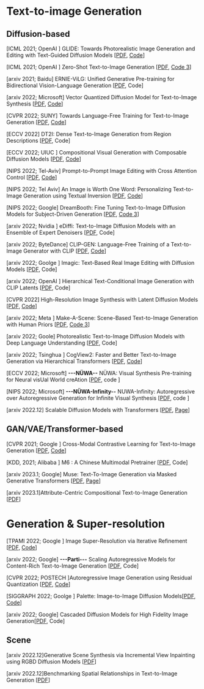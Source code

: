 # Text-to-image Generation 

## Diffusion-based 

[ICML 2021; OpenAI ] GLIDE: Towards Photorealistic Image Generation and Editing with Text-Guided Diffusion Models \[[PDF](https://arxiv.org/pdf/2112.10741.pdf), [Code](https://github.com/openai/glide-text2im)\]

[ICML 2021; OpenAI ] Zero-Shot Text-to-Image Generation \[[PDF](https://arxiv.org/pdf/2102.12092.pdf), [Code 3](https://github.com/YoadTew/zero-shot-image-to-text)\]

[arxiv 2021; Baidu] ERNIE-ViLG: Unified Generative Pre-training for Bidirectional Vision-Language Generation \[[PDF](https://arxiv.org/pdf/2112.15283.pdf), Code\]

[arxiv 2022; Microsoft] Vector Quantized Diffusion Model for Text-to-Image Synthesis \[[PDF](https://arxiv.org/pdf/2111.14822.pdf), [Code](https://github.com/cientgu/VQ-Diffusion)\]

[CVPR 2022; SUNY] Towards Language-Free Training for Text-to-Image Generation \[[PDF](https://openaccess.thecvf.com/content/CVPR2022/papers/Zhou_Towards_Language-Free_Training_for_Text-to-Image_Generation_CVPR_2022_paper.pdf), [Code](https://github.com/drboog/Lafite)\]

[ECCV 2022] DT2I: Dense Text-to-Image Generation from Region Descriptions \[[PDF](https://arxiv.org/pdf/2204.02035.pdf), Code\]

[ECCV 2022; UIUC ] Compositional Visual Generation with Composable Diffusion Models \[[PDF](https://arxiv.org/pdf/2206.01714.pdf), [Code](https://github.com/energy-based-model/Compositional-Visual-Generation-with-Composable-Diffusion-Models-PyTorch)\]

[NIPS 2022; Tel-Aviv] Prompt-to-Prompt Image Editing with Cross Attention Control \[[PDF](https://arxiv.org/pdf/2208.01626.pdf), [Code](https://github.com/bloc97/CrossAttentionControl)\]

[NIPS 2022; Tel Aviv] An Image is Worth One Word: Personalizing Text-to-Image Generation using Textual Inversion \[[PDF](https://arxiv.org/pdf/2208.01618.pdf), [Code](https://github.com/rinongal/textual_inversion)\]

[NIPS 2022; Google] DreamBooth: Fine Tuning Text-to-Image Diffusion Models for Subject-Driven Generation \[[PDF](https://arxiv.org/pdf/2208.12242.pdf), [Code 3](https://github.com/XavierXiao/Dreambooth-Stable-Diffusion)\]

[arxiv 2022; Nvidia ] eDiffi: Text-to-Image Diffusion Models with an Ensemble of Expert Denoisers \[[PDF](https://arxiv.org/pdf/2211.01324.pdf), Code\]

[arxiv 2022; ByteDance] CLIP-GEN: Language-Free Training of a Text-to-Image Generator with CLIP \[[PDF](https://arxiv.org/pdf/2203.00386.pdf), [Code](https://github.com/HFAiLab/clip-gen)\]

[arxiv 2022; Goolge ] Imagic: Text-Based Real Image Editing with Diffusion Models \[[PDF](https://arxiv.org/pdf/2210.09276.pdf), Code\]

[arxiv 2022; OpenAI ] Hierarchical Text-Conditional Image Generation with CLIP Latents \[[PDF](https://arxiv.org/pdf/2204.06125.pdf), Code\]

[CVPR 2022] High-Resolution Image Synthesis with Latent Diffusion Models \[[PDF](https://arxiv.org/pdf/2112.10752.pdf), [Code](https://github.com/CompVis/latent-diffusion)\]

[arxiv 2022; Meta ] Make-A-Scene: Scene-Based Text-to-Image Generation with Human Priors \[[PDF](https://arxiv.org/pdf/2203.13131.pdf), [Code 3](https://github.com/CasualGANPapers/Make-A-Scene)\]

[arxiv 2022; Goole] Photorealistic Text-to-Image Diffusion Models with Deep Language Understanding \[[PDF](https://arxiv.org/pdf/2205.11487.pdf), Code\]

[arxiv 2022; Tsinghua ] CogView2: Faster and Better Text-to-Image Generation via Hierarchical Transformers \[[PDF](https://arxiv.org/pdf/2204.14217.pdf), [Code](https://github.com/THUDM/CogView2)\]

[ECCV 2022; Microsoft] **---NÜWA--** NÜWA: Visual Synthesis Pre-training for Neural visUal World creAtion \[[PDF](https://arxiv.org/pdf/2111.12417.pdf), code \]

[NIPS 2022; Microsoft] **---NÜWA-Infinity--** NUWA-Infinity: Autoregressive over Autoregressive Generation for Infinite Visual Synthesis \[[PDF](https://arxiv.org/pdf/2207.09814.pdf), code \]

[arxiv 2022.12] Scalable Diffusion Models with Transformers [[PDF](https://arxiv.org/abs/2212.09748), [Page](https://www.wpeebles.com/DiT)]



## GAN/VAE/Transformer-based 

[CVPR 2021; Google ] Cross-Modal Contrastive Learning for Text-to-Image Generation \[[PDF](https://arxiv.org/pdf/2101.04702.pdf), [Code](https://github.com/google-research/xmcgan_image_generation)\]

[KDD, 2021; Alibaba ] M6 : A Chinese Multimodal Pretrainer \[[PDF](https://arxiv.org/pdf/2103.00823.pdf), Code\]

[arxiv 2023.1; Google] Muse: Text-To-Image Generation via Masked Generative Transformers [[PDF](https://arxiv.org/abs/2301.00704), [Page](https://muse-model.github.io/)]

[arxiv 2023.1]Attribute-Centric Compositional Text-to-Image Generation [[PDF](https://arxiv.org/pdf/2301.01413.pdf)]


# Generation & Super-resolution 

[TPAMI 2022; Google ] Image Super-Resolution via Iterative Refinement \[[PDF](https://arxiv.org/pdf/2104.07636.pdf), [Code](https://github.com/Janspiry/Image-Super-Resolution-via-Iterative-Refinement)\]

[arxiv 2022; Google] **---Parti---** Scaling Autoregressive Models for Content-Rich Text-to-Image Generation \[[PDF](https://arxiv.org/pdf/2206.10789.pdf), Code\]

[CVPR 2022; POSTECH ]Autoregressive Image Generation using Residual Quantization \[[PDF](https://arxiv.org/pdf/2203.01941.pdf), [Code](https://github.com/kakaobrain/rq-vae-transformer)\]

[SIGGRAPH 2022; Goolge ] Palette: Image-to-Image Diffusion Models\[[PDF](https://arxiv.org/pdf/2111.05826.pdf), [Code](https://github.com/Janspiry/Palette-Image-to-Image-Diffusion-Models)\]

[arxiv 2022; Google] Cascaded Diffusion Models for High Fidelity Image Generation\[[PDF](https://arxiv.org/pdf/2106.15282.pdf), Code\]


## Scene 
[arxiv 2022.12]Generative Scene Synthesis via Incremental View Inpainting using RGBD Diffusion Models [[PDF](https://arxiv.org/pdf/2212.05993.pdf)]

[arxiv 2022.12]Benchmarking Spatial Relationships in Text-to-Image Generation [[PDF](https://arxiv.org/pdf/2212.10015.pdf)]

